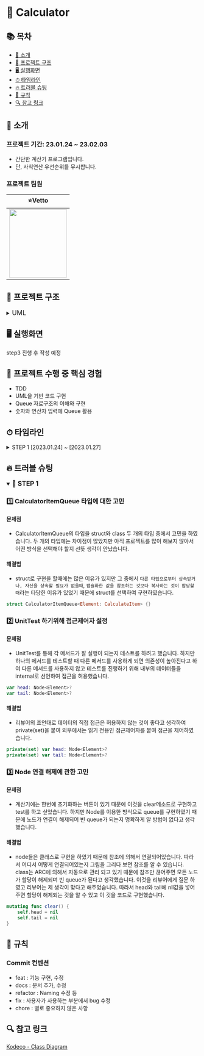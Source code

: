 # 🧮 Calculator

## 📚 목차
* [🧮 소개](#-소개)
* [📁 프로젝트 구조](#-프로젝트-구조)
* [🖥 실행화면](#-실행화면)
* [⏱ 타임라인](#-타임라인)
* [🔥 트러블 슈팅](#-트러블-슈팅)
* [📄 규칙](#-규칙)
* [🔍 참고 링크](#-참고-링크)

## 🧃 소개
### 프로젝트 기간: 23.01.24 ~ 23.02.03
* 간단한 계산기 프로그램입니다.
* 단, 사칙연산 우선순위를 무시합니다.

### 프로젝트 팀원
|⭐️Vetto|
| :--------: |
|<img src="https://cdn.discordapp.com/attachments/535779947118329866/1055718870951940146/1671110054020-0.jpg" width="150" height="180">|

## 📁 프로젝트 구조

<details>
    <summary><big>UML</big></big></summary>

![ios-calculator](https://github.com/gzzjk159/ios-calculator-app/blob/step2/Calculator_step2.drawio.png?raw=true)

</details>

## 🖥 실행화면

step3 진행 후 작성 예정

## 📌 프로젝트 수행 중 핵심 경험
   
* TDD
* UML을 기반 코드 구현
* Queue 자료구조의 이해와 구현  
* 숫자와 연산자 입력에 Queue 활용

## ⏱ 타임라인

<details>
    <summary>STEP 1 [2023.01.24] ~ [2023.01.27]</summary></summary> 

- 2023.01.24
    - node 구현, node를 이용한 queue구현
    - isEmpty, size, peek 연산 프로퍼티 구현
    - enqueue, dequeue, clear 메서드 구현
    
- 2023.01.25
    - node test코드 추가
    - calculator test코드 추가
    - calculator method test실행

- 2023.01.26
    - 불필요한 size, peek 연산 프로퍼티 삭제
    - 불필요한 node test 삭제
    - 함수명, 접근제어자 관하여 리팩토링
    
</details>

## 🔥 트러블 슈팅

<details open>
    <summary><strong><big>📍 STEP 1</big></big></strong></summary>


### 1️⃣ CalculatorItemQueue 타입에 대한 고민

#### 문제점
* CalculatorItemQueue의 타입을 struct와 class 두 개의 타입 중에서 고민을 하였습니다.  두 개의 타입에는 차이점이 많았지만 아직 프로젝트를 많이 해보지 않아서 어떤 방식을 선택해야 할지 선뜻 생각이 안났습니다.

#### 해결법
* struct로 구현을 할때에는 많은 이유가 있지만 그 중에서 `다른 타입으로부터 상속받거나, 자신을 상속할 필요가 없을때`, `캡슐화한 값을 참조하는 것보다 복사하는 것이 합당할때`라는 타당한 이유가 있었기 때문에 struct를 선택하여 구현하였습니다.
    
```swift
struct CalculatorItemQueue<Element: CalculateItem> {}
```

### 2️⃣ UnitTest 하기위해 접근제어자 설정
#### 문제점
* UnitTest를 통해 각 메서드가 잘 실행이 되는지 테스트를 하려고 했습니다. 하지만 하나의 메서드를 테스트할 때 다른 메서드를 사용하게 되면 의존성이 높아진다고 하여 다른 메서드를 사용하지 않고 테스트를 진행하기 위해 내부의 데이터들을 internal로 선언하여 접근을 허용했습니다. 

```swift
var head: Node<Element>?
var tail: Node<Element>?
```
    
#### 해결법
* 리뷰어의 조언대로 데이터의 직접 접근은 허용하지 않는 것이 좋다고 생각하여 private(set)을 붙여 외부에서는 읽기 전용인 접근제어자를 붙여 접근을 제어하였습니다.
    
```swift
private(set) var head: Node<Element>?
private(set) var tail: Node<Element>?
```
    
### 3️⃣ Node 연결 해제에 관한 고민
#### 문제점
* 계산기에는 한번에 초기화하는 버튼이 있기 때문에 이것을 clear메소드로 구현하고 test를 하고 싶었습니다. 하지만 Node를 이용한 방식으로 queue를 구현하였기 때문에 노드가 연결이 해제되어 빈 queue가 되는지 명확하게 알 방법이 없다고 생각했습니다. 

#### 해결법
* node들은 클래스로 구현을 하였기 때문에 참조에 의해서 연결되어있습니다. 따라서 어디서 어떻게 연결되어있는지 그림을 그리다 보면 참조를 알 수 있습니다. class는 ARC에 의해서 자동으로 관리 되고 있기 때문에 참조만 끊어주면 모든 노드가 할당이 해제되며 빈 queue가 된다고 생각했습니다. 이것을 리뷰어에게 질문 하였고 리뷰어는 제 생각이 맞다고 해주었습니다. 따라서 head와 tail에 nil값을 넣어주면 할당이 해제되는 것을 알 수 있고 이 것을 코드로 구현했습니다.

```swift
mutating func clear() {
    self.head = nil
    self.tail = nil
}
```
</details>

## 📄 규칙

### Commit 컨벤션
* feat : 기능 구현, 수정
* docs : 문서 추가, 수정
* refactor : Naming 수정 등
* fix : 사용자가 사용하는 부분에서 bug 수정
* chore : 별로 중요하지 않은 사항

## 🔍 참고 링크
[Kodeco - Class Diagram](https://www.kodeco.com/books/design-patterns-by-tutorials/v3.0/chapters/2-how-to-read-a-class-diagram) 
